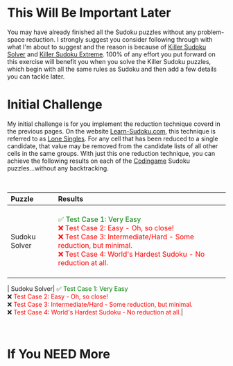 # This Will Be Important Later

You may have already finished all the Sudoku puzzles without any problem-space reduction. I strongly suggest you consider following through with what I'm about to suggest and the reason is because of [Killer Sudoku Solver](https://www.codingame.com/training/medium/killer-sudoku-solver) and [Killer Sudoku Extreme](https://www.codingame.com/training/hard/killer-sudoku-extreme-challenge). 100% of any effort you put forward on this exercise will benefit you when you solve the Killer Sudoku puzzles, which begin with all the same rules as Sudoku and then add a few details you can tackle later.

# Initial Challenge

My initial challenge is for you implement the reduction technique coverd in the previous pages. On the website [Learn-Sudoku.com](https://learn-sudoku.com), this technique is referred to as [Lone Singles](https://learn-sudoku.com/lone-singles.html). For any cell that has been reduced to a single candidate, that value may be removed from the candidate lists of all other cells in the same groups. With just this one reduction technique, you can achieve the following results on each of the [Codingame](https://www.codingame.com/) Sudoku puzzles...without any backtracking.

<BR>

| Puzzle | Results                                |
|:--|:------------------------------------------------------------------|
| Sudoku Solver|<BR><span style="color:green">✅ Test Case 1: Very Easy</span><BR><span style="color:red">❌ Test Case 2: Easy - Oh, so close!<BR>❌ Test Case 3: Intermediate/Hard - Some reduction, but minimal.<BR>❌ Test Case 4: World's Hardest Sudoku - No reduction at all.<BR><BR></span>|

| Sudoku Solver|
✅ <span style="color:green">Test Case 1: Very Easy</span><BR>
❌ <span style="color:red">Test Case 2: Easy - Oh, so close!</span><BR>
❌ <span style="color:red">Test Case 3: Intermediate/Hard - Some reduction, but minimal.</span><BR>
❌ <span style="color:red">Test Case 4: World's Hardest Sudoku - No reduction at all.</span>|
 
<BR>




# If You NEED More
